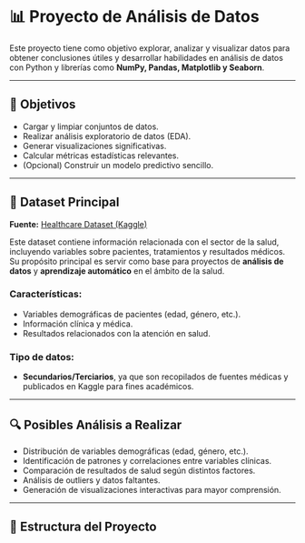 # 📊 Proyecto de Análisis de Datos

Este proyecto tiene como objetivo explorar, analizar y visualizar datos para obtener conclusiones útiles y desarrollar habilidades en análisis de datos con Python y librerías como **NumPy, Pandas, Matplotlib y Seaborn**.

---

## 🚀 Objetivos
- Cargar y limpiar conjuntos de datos.
- Realizar análisis exploratorio de datos (EDA).
- Generar visualizaciones significativas.
- Calcular métricas estadísticas relevantes.
- (Opcional) Construir un modelo predictivo sencillo.

---

## 📂 Dataset Principal

**Fuente:** [Healthcare Dataset (Kaggle)](https://www.kaggle.com/datasets/prasad22/healthcare-dataset)  

Este dataset contiene información relacionada con el sector de la salud, incluyendo variables sobre pacientes, tratamientos y resultados médicos.  
Su propósito principal es servir como base para proyectos de **análisis de datos** y **aprendizaje automático** en el ámbito de la salud.

### Características:
- Variables demográficas de pacientes (edad, género, etc.).
- Información clínica y médica.
- Resultados relacionados con la atención en salud.

### Tipo de datos:
- **Secundarios/Terciarios**, ya que son recopilados de fuentes médicas y publicados en Kaggle para fines académicos.

---

## 🔍 Posibles Análisis a Realizar
- Distribución de variables demográficas (edad, género, etc.).
- Identificación de patrones y correlaciones entre variables clínicas.
- Comparación de resultados de salud según distintos factores.
- Análisis de outliers y datos faltantes.
- Generación de visualizaciones interactivas para mayor comprensión.

---

## 📂 Estructura del Proyecto